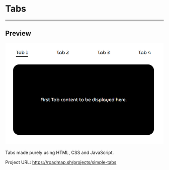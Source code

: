 # Tabs
---

## Preview

<img src="./des.png">

Tabs made purely using HTML, CSS and JavaScript.

Project URL: https://roadmap.sh/projects/simple-tabs